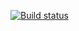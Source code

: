 [![Build status](https://ci.appveyor.com/api/projects/status/u32sy8sl1af30ojh?svg=true)](https://ci.appveyor.com/project/Grey601/javaautomation-patterns1)